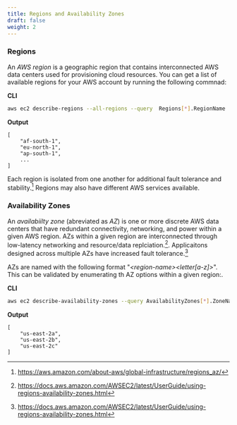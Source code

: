 ```yaml
---
title: Regions and Availability Zones
draft: false
weight: 2
---
```


### Regions

An _AWS region_ is a geographic region that contains interconnected AWS data centers used for provisioning cloud resources. You can get a list of available regions for your AWS account by running the following commnad:

**CLI**
```sh
aws ec2 describe-regions --all-regions --query  Regions[*].RegionName
```
**Output**
```
[
    "af-south-1",
    "eu-north-1",
    "ap-south-1",
    ...
]
```

Each region is isolated from one another for additional fault tolerance and stability.[^1] Regions may also have 
different AWS services available. 

### Availability Zones

An _availabiilty zone_ (abreviated as _AZ_) is one or more discrete AWS data centers that have redundant connectivity, networking, and power within a given AWS region. AZs within a given region are interconnected through low-latency networking and resource/data replciation.[^2]. Applicaitons designed across multiple AZs have increased fault tolerance.[^2]

AZs are named with the following format "_\<region-name\>\<letter[a-z]\>_". This can be validated by enumerating th AZ options within a given region:.

**CLI**
```sh
aws ec2 describe-availability-zones --query AvailabilityZones[*].ZoneName --region us-east-2
```
**Output**
```
[
    "us-east-2a",
    "us-east-2b",
    "us-east-2c"
]
```

[^1]: https://aws.amazon.com/about-aws/global-infrastructure/regions_az/
[^2]: https://docs.aws.amazon.com/AWSEC2/latest/UserGuide/using-regions-availability-zones.html